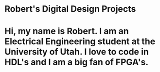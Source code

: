 # Robert's Digital Design Projects

# Hi, my name is Robert. I am an Electrical Engineering student at the University of Utah. I love to code in HDL's and I am a big fan of FPGA's.
